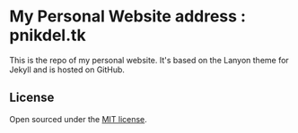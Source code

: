 # My Personal Website address : pnikdel.tk

This is the repo of my personal website. It's based on the Lanyon theme for Jekyll and is hosted on GitHub.

## License

Open sourced under the [MIT license](LICENSE.md).


